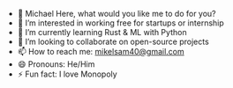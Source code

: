 - 👋 Michael Here, what would you like me to do for you?
- 👀 I’m interested in working free for startups or internship
- 🌱 I’m currently learning Rust & ML with Python
- 💞️ I’m looking to collaborate on open-source projects
- 📫 How to reach me: mikelsam40@gmail.com
- 😄 Pronouns: He/Him
- ⚡ Fun fact: I love Monopoly
